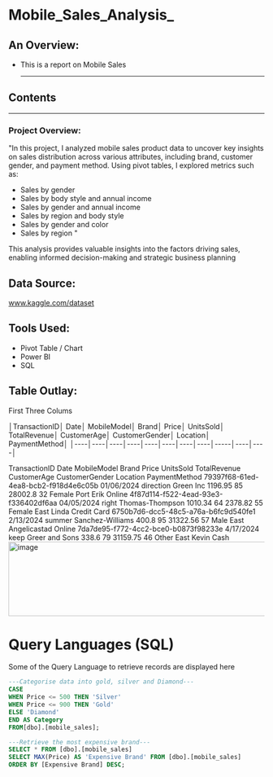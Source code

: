 # Mobile_Sales_Analysis_

## An Overview:
+ This is a report on Mobile Sales

  ---

## Contents

---
### Project Overview:
"In this project, I analyzed mobile sales product data to uncover key insights on sales distribution across various attributes, including brand, customer gender, and payment method. Using pivot tables, I explored metrics such as:

- Sales by gender
- Sales by body style and annual income
- Sales by gender and annual income
- Sales by region and body style
- Sales by gender and color
- Sales by region "

This analysis provides valuable insights into the factors driving sales, enabling informed decision-making and strategic business planning

## Data Source:
www.kaggle.com/dataset

## Tools Used:
+ Pivot Table / Chart
+ Power BI
+ SQL


## Table Outlay:
First Three Colums

│TransactionID│ Date│	MobileModel│	Brand│	Price│	UnitsSold│	TotalRevenue│	CustomerAge│	CustomerGender│	Location│	PaymentMethod│
│----│----│----│----│----│----│----│----│-----│----│----│

TransactionID	Date	MobileModel	Brand	Price	UnitsSold	TotalRevenue	CustomerAge	CustomerGender	Location	PaymentMethod
79397f68-61ed-4ea8-bcb2-f918d4e6c05b	01/06/2024	direction	Green Inc	1196.95	85	28002.8	32	Female	Port Erik	Online
4f87d114-f522-4ead-93e3-f336402df6aa	04/05/2024	right	Thomas-Thompson	1010.34	64	2378.82	55	Female	East Linda	Credit Card
6750b7d6-dcc5-48c5-a76a-b6fc9d540fe1	2/13/2024	summer	Sanchez-Williams	400.8	95	31322.56	57	Male	East Angelicastad	Online
7da7de95-f772-4cc2-bce0-b0873f98233e	4/17/2024	keep	Greer and Sons	338.6	79	31159.75	46	Other	East Kevin	Cash
<img width="1057" height="146" alt="image" src="https://github.com/user-attachments/assets/cfb096c6-580c-46e3-9dfd-55d1afb7aa91" />

# Query Languages (SQL)

Some of the Query Language to retrieve records are displayed here
``` SQL
---Categorise data into gold, silver and Diamond---
CASE
WHEN Price <= 500 THEN 'Silver'
WHEN Price <= 900 THEN 'Gold'
ELSE 'Diamond'
END AS Category
FROM[dbo].[mobile_sales];
```
```SQL
---Retrieve the most expensive brand---
SELECT * FROM [dbo].[mobile_sales]
SELECT MAX(Price) AS 'Expensive Brand' FROM [dbo].[mobile_sales]
ORDER BY [Expensive Brand] DESC;
```












